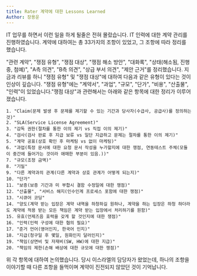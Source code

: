 ```yaml
---
title: Rater 계약에 대한 Lessons Learned 
Author: 장용운
---
```


IT 업무를 하면서 이런 일을 하게 될줄은 전혀 몰랐습니다. IT 인력에 대한 계약 관리를 진행하였습니다. 계약에 대하여는 총 33가지의 조항이 있었고, 그 조항에 따라 정리를 했습니다.

"관련 계약", "쟁점 유형", "쟁점 대상", "쟁점 해소 방안", "대화록", "상태(해소됨, 진행중, 첨예)", "A측 의견", "B측 의견", "상급 부서 의견", "제안 근거"를 정리했습니다. 지금과 리뷰를 하니 "쟁점 유형" 및 "쟁점 대상"에 대하여 다음과 같은 유형이 있다는 것이 인상이 깊습니다. "쟁점 유형"에는 "계약서", "과업", "규모", "단가", "비용", "산출물", "인력"이 있었습니다."쟁점 대상"과 관련해서는 아래와 같은 항목에 대한 정리가 이루어졌습니다.

    1. "Claim(문제 발생 후 문제를 제기할 수 있는 기간과 당사자(수급사, 공급사)를 정의하는 것)"
    2. "SLA(Service License Agreement)"
    3. "감독 권한(절차를 통한 이의 제기 vs 직접 이의 제기)"
    4. "검사(검사 완료 후 지급 보류 vs 일단 지급하고 문제는 절차를 통한 이의 제기)"
    5. "계약 공표(상호 확인 후 마케팅 vs 없이 마케팅)"
    6. "과업(특정 문서에 대한 요청 문서 작성을 누가할지에 대한 쟁점, 연동테스트 주체(모듈이 중간에 들어가는 것이라 애매한 부분이 있음.))"
    7. "규모(조정 금액)"
    8. "기밀"
    9. "다른 계약과의 관계(다른 계약과 상호 관계가 어떻게 되는지)"
    10. "단가"
    11. "보증(보증 기간과 미 부합시 결함 수정일에 대한 쟁점)"
    12. "산출물", "서비스 해지(인수인계 프로세스 포함에 대한 쟁점)"
    13. "시큐어 코딩"
    14. "양도(계약 받는 입장은 계약 내역을 하청하길 원하나, 계약을 하는 입장은 하청 하더라도 계약에 적용 받는 모든 책임은 계약 받는 입장에서 처리하기를 원함)"
    15. 유효(언제즈음 효력을 갖게 할 것인지에 대한 쟁점)"
    16. "인력(인력 구성에 대한 협의 필요)"
    17. "준거 언어(영어인지, 한국어 인지)"
    18. "지급(청구일 후 몇일, 원화인지 달러인지)"
    19. "책임(상면비 및 자재비(SW, HW)에 대한 지급)"
    20. "책임의 제한(손해 배상에 대한 규모에 대한 쟁점)"

위 각 항목에 대하여 논의했습니다. 당시 이스라엘의 담당자가 왔었는데, 하나의 조항을 이야기할 때 다른 조항을 들먹이며 계약이 진전되지 않았던 것이 기억납니다. 
